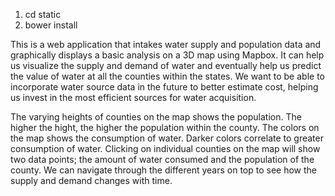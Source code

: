 

1. cd static
2. bower install

This is a web application that intakes water supply and population data and graphically displays a basic analysis on a 3D map using Mapbox. It can help us visualize the supply and demand of water and eventually help us predict the value of water at all the counties within the states. We want to be able to incorporate water source data in the future to better estimate cost, helping us invest in the most efficient sources for water acquisition. 

The varying heights of counties on the map shows the population. The higher the hight, the higher the population within the county.
The colors on the map shows the consumption of water. Darker colors correlate to greater consumption of water.
Clicking on individual counties on the map will show two data points; the amount of water consumed and the population of the county.
We can navigate through the different years on top to see how the supply and demand changes with time.
